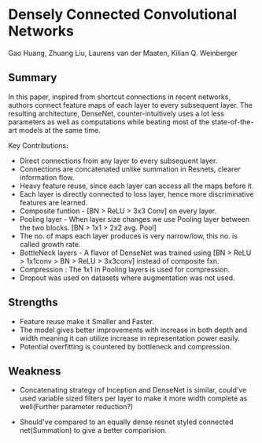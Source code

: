 # Densely Connected Convolutional Networks
Gao Huang, Zhuang Liu, Laurens van der Maaten, Kilian Q. Weinberger

## Summary

In this paper, inspired from shortcut connections in recent networks, authors connect feature maps of each layer to every subsequent layer. The resulting architecture, DenseNet, counter-intuitively uses a lot less parameters as well as computations while beating most of the state-of-the-art models at the same time.

Key Contributions: 

- Direct connections from any layer to every subsequent layer.
- Connections are concatenated unlike summation in Resnets, clearer information flow.
- Heavy feature reuse, since each layer can access all the maps before it.
- Each layer is directly connected to loss layer, hence more discriminative features are learned.
- Composite funtion - [BN > ReLU > 3x3 Conv] on every layer.
- Pooling layer - When layer size changes we use Pooling layer between the two blocks.
  [BN > 1x1 > 2x2 avg. Pool]  
- The no. of maps each layer produces is very narrow/low, this no. is called growth rate.
- BottleNeck layers - A flavor of DenseNet was trained using [BN > ReLU > 1x1conv > BN > ReLU > 3x3conv] instead of composite fxn.
- Compression : The 1x1 in Pooling layers is used for compression.
- Dropout was used on datasets where augmentation was not used.

## Strengths
- Feature reuse make it Smaller and Faster.
- The model gives better improvements with increase in both depth and width meaning it can utilize increase in representation power easily.
- Potential overfitting is countered by bottleneck and compression.

## Weakness
- Concatenating strategy of Inception and DenseNet is similar, could've used variable sized filters per layer to make it more width complete as well(Further parameter reduction?)

- Should've compared to an equally dense resnet styled connected net(Summation) to give a better comparision.

